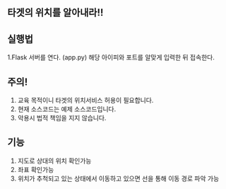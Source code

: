 ## 타겟의 위치를 알아내라!!

## 실행법
1.Flask 서버를 연다. (app.py)
해당 아이피와 포트를 알맞게 입력한 뒤 접속한다.

## 주의!
1. 교육 목적이니 타겟의 위치서비스 허용이 필요합니다.
2. 현재 소스코드는 예제 소스코드입니다.
3. 악용시 법적 책임을 지지 않습니다.

## 기능
1. 지도로 상대의 위치 확인가능
2. 좌표 확인가능
3. 위치가 추척되고 있는 상태에서 이동하고 있으면 선을 통해 이동 경로 파악 가능
